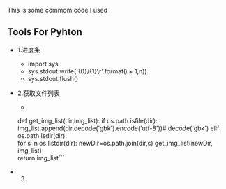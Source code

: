 This is some commom code I used

Tools For Pyhton
-----------
* 1.进度条
  * import sys
  * sys.stdout.write('{0}/{1}\r'.format(i + 1,n))
  * sys.stdout.flush()
  
* 2.获取文件列表
  * ```python
  def get_img_list(dir,img_list):
       if os.path.isfile(dir):
       img_list.append(dir.decode('gbk').encode('utf-8'))#.decode('gbk')
       elif os.path.isdir(dir):  
           for s in os.listdir(dir):
               newDir=os.path.join(dir,s)
               get_img_list(newDir, img_list)  
       return img_list```
      
* 3.
